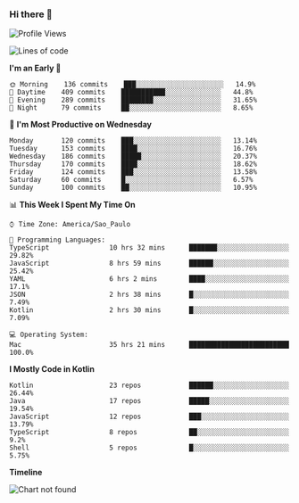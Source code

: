 ### Hi there 👋

<!--
**fernandonogueira/fernandonogueira** is a ✨ _special_ ✨ repository because its `README.md` (this file) appears on your GitHub profile.

Here are some ideas to get you started:

- 🔭 I’m currently working on ...
- 🌱 I’m currently learning ...
- 👯 I’m looking to collaborate on ...
- 🤔 I’m looking for help with ...
- 💬 Ask me about ...
- 📫 How to reach me: ...
- 😄 Pronouns: ...
- ⚡ Fun fact: ...
-->

<!--START_SECTION:waka-->
![Profile Views](http://img.shields.io/badge/Profile%20Views-3-blue)

![Lines of code](https://img.shields.io/badge/From%20Hello%20World%20I%27ve%20Written-459286%20lines%20of%20code-blue)

**I'm an Early 🐤** 

```text
🌞 Morning    136 commits    ███░░░░░░░░░░░░░░░░░░░░░░   14.9% 
🌆 Daytime    409 commits    ███████████░░░░░░░░░░░░░░   44.8% 
🌃 Evening    289 commits    ████████░░░░░░░░░░░░░░░░░   31.65% 
🌙 Night      79 commits     ██░░░░░░░░░░░░░░░░░░░░░░░   8.65%

```
📅 **I'm Most Productive on Wednesday** 

```text
Monday       120 commits    ███░░░░░░░░░░░░░░░░░░░░░░   13.14% 
Tuesday      153 commits    ████░░░░░░░░░░░░░░░░░░░░░   16.76% 
Wednesday    186 commits    █████░░░░░░░░░░░░░░░░░░░░   20.37% 
Thursday     170 commits    ████░░░░░░░░░░░░░░░░░░░░░   18.62% 
Friday       124 commits    ███░░░░░░░░░░░░░░░░░░░░░░   13.58% 
Saturday     60 commits     █░░░░░░░░░░░░░░░░░░░░░░░░   6.57% 
Sunday       100 commits    ██░░░░░░░░░░░░░░░░░░░░░░░   10.95%

```


📊 **This Week I Spent My Time On** 

```text
⌚︎ Time Zone: America/Sao_Paulo

💬 Programming Languages: 
TypeScript               10 hrs 32 mins      ███████░░░░░░░░░░░░░░░░░░   29.82% 
JavaScript               8 hrs 59 mins       ██████░░░░░░░░░░░░░░░░░░░   25.42% 
YAML                     6 hrs 2 mins        ████░░░░░░░░░░░░░░░░░░░░░   17.1% 
JSON                     2 hrs 38 mins       █░░░░░░░░░░░░░░░░░░░░░░░░   7.49% 
Kotlin                   2 hrs 30 mins       █░░░░░░░░░░░░░░░░░░░░░░░░   7.09%

💻 Operating System: 
Mac                      35 hrs 21 mins      █████████████████████████   100.0%

```

**I Mostly Code in Kotlin** 

```text
Kotlin                   23 repos            ██████░░░░░░░░░░░░░░░░░░░   26.44% 
Java                     17 repos            █████░░░░░░░░░░░░░░░░░░░░   19.54% 
JavaScript               12 repos            ███░░░░░░░░░░░░░░░░░░░░░░   13.79% 
TypeScript               8 repos             ██░░░░░░░░░░░░░░░░░░░░░░░   9.2% 
Shell                    5 repos             █░░░░░░░░░░░░░░░░░░░░░░░░   5.75%

```


**Timeline**

![Chart not found](https://github.com/fernandonogueira/fernandonogueira/blob/master/charts/bar_graph.png) 


<!--END_SECTION:waka-->
